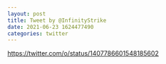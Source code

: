 ```yaml
--- 
layout: post 
title: Tweet by @InfinityStrike 
date: 2021-06-23 1624477490 
categories: twitter 
--- 
```

https://twitter.com/o/status/1407786601548185602